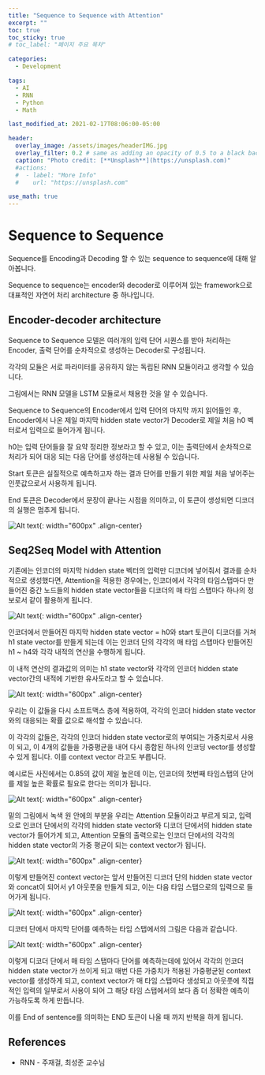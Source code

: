 ```yaml
---
title: "Sequence to Sequence with Attention"
excerpt: ""
toc: true
toc_sticky: true
# toc_label: "페이지 주요 목차"

categories:
  - Development

tags:
  - AI
  - RNN
  - Python
  - Math

last_modified_at: 2021-02-17T08:06:00-05:00

header:
  overlay_image: /assets/images/headerIMG.jpg
  overlay_filter: 0.2 # same as adding an opacity of 0.5 to a black background
  caption: "Photo credit: [**Unsplash**](https://unsplash.com)"
  #actions:
  #  - label: "More Info"
  #    url: "https://unsplash.com"

use_math: true
---
```


# Sequence to Sequence

Sequence를 Encoding과 Decoding 할 수 있는 sequence to sequence에 대해 알아봅니다.

Sequence to sequence는 encoder와 decoder로 이루어져 있는 framework으로 대표적인 자연어 처리 architecture 중 하나입니다.

## Encoder-decoder architecture

Sequence to Sequence 모델은 여러개의 입력 단어 시퀀스를 받아 처리하는 Encoder, 출력 단어를 순차적으로 생성하는 Decoder로 구성됩니다.

각각의 모듈은 서로 파라미터를 공유하지 않는 독립된 RNN 모듈이라고 생각할 수 있습니다.

그림에서는 RNN 모델을 LSTM 모듈로서 채용한 것을 알 수 있습니다.

Sequence to Sequence의 Encoder에서 입력 단어의 마지막 까지 읽어들인 후, Encoder에서 나온 제일 마지막 hidden state vector가 Decoder로 제일 처음 h0 벡터로서 입력으로 들어가게 됩니다.

h0는 입력 단어들을 잘 요약 정리한 정보라고 할 수 있고, 이는 출력단에서 순차적으로 처리가 되어 대응 되는 다음 단어를 생성하는데 사용될 수 있습니다.

Start 토큰은 실질적으로 예측하고자 하는 결과 단어를 만들기 위한 제일 처음 넣어주는 인풋값으로서 사용하게 됩니다.

End 토큰은 Decoder에서 문장이 끝나는 시점을 의미하고, 이 토큰이 생성되면 디코더의 실행은 멈추게 됩니다.

![Alt text](/assets/images/aitech_day18-1.png){: width="600px" .align-center}

## Seq2Seq Model with Attention

기존에는 인코더의 마지막 hidden state 벡터의 입력만 디코더에 넣어줘서 결과를 순차적으로 생성했다면, Attention을 적용한 경우에는, 인코더에서 각각의 타임스탭마다 만들어진 중간 노드들의 hidden state vector들을 디코더의 매 타임 스탭마다 하나의 정보로서 같이 활용하게 됩니다.

![Alt text](/assets/images/aitech_day18-2.png){: width="600px" .align-center}

인코더에서 만들어진 마지막 hidden state vector = h0와 start 토큰이 디코더를 거쳐 h1 state vector를 만들게 되는데 이는 인코더 단의 각각의 매 타임 스탭마다 만들어진 h1 ~ h4와 각각 내적의 연산을 수행하게 됩니다.

이 내적 연산의 결과값의 의미는 h1 state vector와 각각의 인코더 hidden state vector간의 내적에 기반한 유사도라고 할 수 있습니다.

![Alt text](/assets/images/aitech_day18-3.png){: width="600px" .align-center}

우리는 이 값들을 다시 소프트맥스 층에 적용하여, 각각의 인코더 hidden state vector와의 대응되는 확률 값으로 해석할 수 있습니다.

이 각각의 값들은, 각각의 인코더 hidden state vector로의 부여되는 가중치로서 사용이 되고, 이 4개의 값들을 가중평균을 내어 다시 종합된 하나의 인코딩 vector를 생성할 수 있게 됩니다. 이를 context vector 라고도 부릅니다.

예시로든 사진에서는 0.85의 값이 제일 높은데 이는, 인코더의 첫번째 타임스탭의 단어를 제일 높은 확률로 필요로 한다는 의미가 됩니다.

![Alt text](/assets/images/aitech_day18-4.png){: width="600px" .align-center}

밑의 그림에서 녹색 원 안에의 부분을 우리는 Attention 모듈이라고 부르게 되고, 입력으로 인코더 단에서의 각각의 hidden state vector와 디코더 단에서의 hidden state vector가 들어가게 되고, Attention 모듈의 출력으로는 인코더 단에서의 각각의 hidden state vector의 가중 평균이 되는 context vector가 됩니다.

![Alt text](/assets/images/aitech_day18-5.png){: width="600px" .align-center}

이렇게 만들어진 context vector는 앞서 만들어진 디코더 단의 hidden state vector와 concat이 되어서 y1 아웃풋을 만들게 되고, 이는 다음 타임 스탭으로의 입력으로 들어가게 됩니다.

![Alt text](/assets/images/aitech_day18-6.png){: width="600px" .align-center}

디코터 단에서 마지막 단어를 예측하는 타임 스탭에서의 그림은 다음과 같습니다.

![Alt text](/assets/images/aitech_day18-7.png){: width="600px" .align-center}

이렇게 디코더 단에서 매 타임 스탭마다 단어를 예측하는데에 있어서 각각의 인코더 hidden state vector가 쓰이게 되고 매번 다른 가중치가 적용된 가중평균된 context vector를 생성하게 되고, context vector가 매 타임 스탭마다 생성되고 아웃풋에 직접적인 입력의 일부로서 사용이 되어 그 해당 타임 스탭에서의 보다 좀 더 정확한 예측이 가능하도록 하게 만듭니다.

이를 End of sentence를 의미하는 END 토큰이 나올 때 까지 반복을 하게 됩니다.

## References

- RNN - 주재걸, 최성준 교수님
